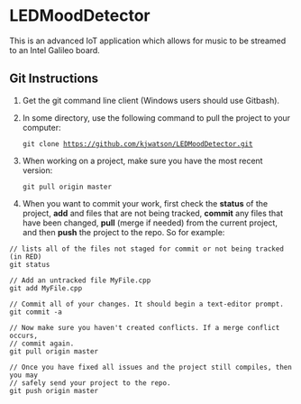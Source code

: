 # LEDMoodDetector
This is an advanced IoT application which allows for music to be streamed to an Intel Galileo board. 

## Git Instructions
1. Get the git command line client (Windows users should use Gitbash).
2. In some directory, use the following command to pull the project to your computer:

   <code>git clone https://github.com/kjwatson/LEDMoodDetector.git</code>

3. When working on a project, make sure you have the most recent version:

   <code>git pull origin master</code>

4. When you want to commit your work, first check the **status** of the project, **add** and files that are not being tracked, **commit** any files that have been changed, **pull** (merge if needed) from the current project, and then **push** the project to the repo. So for example:

```
// lists all of the files not staged for commit or not being tracked (in RED)
git status

// Add an untracked file MyFile.cpp
git add MyFile.cpp

// Commit all of your changes. It should begin a text-editor prompt.
git commit -a

// Now make sure you haven't created conflicts. If a merge conflict occurs,
// commit again.
git pull origin master

// Once you have fixed all issues and the project still compiles, then you may
// safely send your project to the repo.
git push origin master
```


